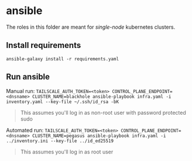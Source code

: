 # ansible

The roles in this folder are meant for *single-node* kubernetes clusters.

## Install requirements
`ansible-galaxy install -r requirements.yaml`

## Run ansible

Manual run: `TAILSCALE_AUTH_TOKEN=<token> CONTROL_PLANE_ENDPOINT=<dnsname> CLUSTER_NAME=blackhole ansible-playbook infra.yaml -i inventory.yaml --key-file ~/.ssh/id_rsa -bK`
> This assumes you'll log in as non-root user with password protected sudo

Automated run: `TAILSCALE_AUTH_TOKEN=<token> CONTROL_PLANE_ENDPOINT=<dnsname> CLUSTER_NAME=pegasus ansible-playbook infra.yaml -i ../inventory.ini --key-file ../id_ed25519`
> This assumes you'll log in as root user
